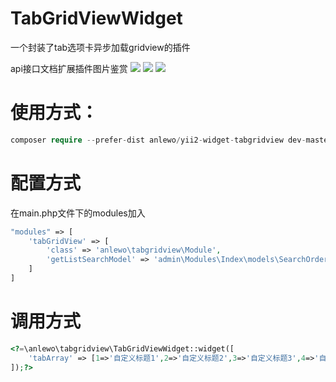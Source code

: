 # TabGridViewWidget

一个封装了tab选项卡异步加载gridview的插件

api接口文档扩展插件图片鉴赏
![](https://github.com/CoderShawnZhang/apiview/blob/master/img/1.png)
![](https://github.com/CoderShawnZhang/apiview/blob/master/img/2.png)
![](https://github.com/CoderShawnZhang/apiview/blob/master/img/3.png)

# 使用方式：
```php
composer require --prefer-dist anlewo/yii2-widget-tabgridview dev-master
```
# 配置方式
在main.php文件下的modules加入
```php
"modules" => [
    'tabGridView' => [
        'class' => 'anlewo\tabgridview\Module',
        'getListSearchModel' => 'admin\Modules\Index\models\SearchOrder'//指定查询模型（加载gridview数据时查询）
    ]
]
```

# 调用方式 
```php
<?=\anlewo\tabgridview\TabGridViewWidget::widget([
    'tabArray' => [1=>'自定义标题1',2=>'自定义标题2',3=>'自定义标题3',4=>'自定义标题4',5=>'自定义标题5',6=>'自定义标题6',7=>'自定义标题7',8=>'自定义标题8'],
]);?>
```


